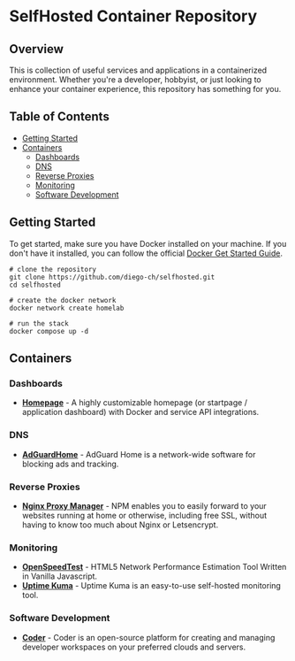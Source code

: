 # SelfHosted Container Repository

## Overview
This is collection of useful services and applications in a containerized environment. Whether you're a developer, hobbyist, or just looking to enhance your container experience, this repository has something for you.

## Table of Contents
- [Getting Started](#getting-started)
- [Containers](#containers)
  - [Dashboards](#dashboards)
  - [DNS](#dns)
  - [Reverse Proxies](#reverse-proxies)
  - [Monitoring](#monitoring)
  - [Software Development](#software-development)

## Getting Started
To get started, make sure you have Docker installed on your machine.
If you don't have it installed, you can follow the official [Docker Get Started Guide](https://docs.docker.com/get-docker/).

```
# clone the repository
git clone https://github.com/diego-ch/selfhosted.git
cd selfhosted

# create the docker network
docker network create homelab

# run the stack
docker compose up -d
```

## Containers

### Dashboards
- **[Homepage](https://github.com/gethomepage/homepage)** - A highly customizable homepage (or startpage / application dashboard) with Docker and service API integrations.

### DNS
- **[AdGuardHome](https://github.com/AdguardTeam/AdGuardHome)** - AdGuard Home is a network-wide software for blocking ads and tracking.

### Reverse Proxies
- **[Nginx Proxy Manager](https://github.com/NginxProxyManager/nginx-proxy-manager)** - NPM enables you to easily forward to your websites running at home or otherwise, including free SSL, without having to know too much about Nginx or Letsencrypt.

### Monitoring
- **[OpenSpeedTest](https://github.com/openspeedtest/Speed-Test)** - HTML5 Network Performance Estimation Tool Written in Vanilla Javascript.
- **[Uptime Kuma](https://github.com/louislam/uptime-kuma)** - Uptime Kuma is an easy-to-use self-hosted monitoring tool.

### Software Development
- **[Coder](https://github.com/coder/coder)** - Coder is an open-source platform for creating and managing developer workspaces on your preferred clouds and servers.